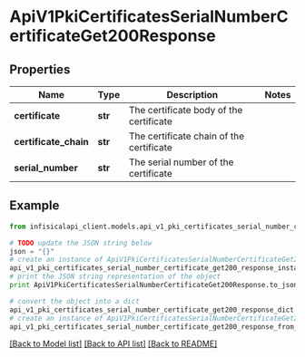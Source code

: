 # ApiV1PkiCertificatesSerialNumberCertificateGet200Response


## Properties
Name | Type | Description | Notes
------------ | ------------- | ------------- | -------------
**certificate** | **str** | The certificate body of the certificate | 
**certificate_chain** | **str** | The certificate chain of the certificate | 
**serial_number** | **str** | The serial number of the certificate | 

## Example

```python
from infisicalapi_client.models.api_v1_pki_certificates_serial_number_certificate_get200_response import ApiV1PkiCertificatesSerialNumberCertificateGet200Response

# TODO update the JSON string below
json = "{}"
# create an instance of ApiV1PkiCertificatesSerialNumberCertificateGet200Response from a JSON string
api_v1_pki_certificates_serial_number_certificate_get200_response_instance = ApiV1PkiCertificatesSerialNumberCertificateGet200Response.from_json(json)
# print the JSON string representation of the object
print ApiV1PkiCertificatesSerialNumberCertificateGet200Response.to_json()

# convert the object into a dict
api_v1_pki_certificates_serial_number_certificate_get200_response_dict = api_v1_pki_certificates_serial_number_certificate_get200_response_instance.to_dict()
# create an instance of ApiV1PkiCertificatesSerialNumberCertificateGet200Response from a dict
api_v1_pki_certificates_serial_number_certificate_get200_response_from_dict = ApiV1PkiCertificatesSerialNumberCertificateGet200Response.from_dict(api_v1_pki_certificates_serial_number_certificate_get200_response_dict)
```
[[Back to Model list]](../README.md#documentation-for-models) [[Back to API list]](../README.md#documentation-for-api-endpoints) [[Back to README]](../README.md)


